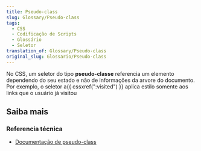 ```yaml
---
title: Pseudo-class
slug: Glossary/Pseudo-class
tags:
  - CSS
  - Codificação de Scripts
  - Glossário
  - Seletor
translation_of: Glossary/Pseudo-class
original_slug: Glossario/Pseudo-class
---
```

No CSS, um seletor do tipo **pseudo-classe** referencia um elemento dependendo do seu estado e não de informações da arvore do documento. Por exemplo, o seletor a{{ cssxref(":visited") }} aplica estilo somente aos links que o usuário já visitou

## Saiba mais

### Referencia técnica

- [Documentação de pseudo-class](/pt-BR/docs/Web/CSS/Pseudo-classes)
